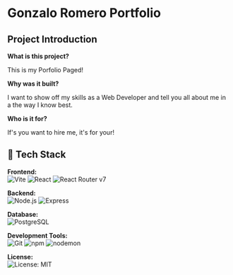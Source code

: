 # Gonzalo Romero Portfolio

## Project Introduction

<!-- What is the project about? Why did you build it? Who was it built for? -->

**What is this project?**

This is my Porfolio Paged!

**Why was it built?**

I want to show off my skills as a Web Developer and tell you all about me in a the way I know best.

**Who is it for?**

If's you want to hire me, it's for your!

## 🚀 Tech Stack

**Frontend:**  
![Vite](https://img.shields.io/badge/-Vite-646CFF?logo=vite&logoColor=white&style=for-the-badge)
![React](https://img.shields.io/badge/-React-20232A?logo=react&logoColor=61DAFB&style=for-the-badge)
![React Router v7](https://img.shields.io/badge/-React_Router_v7-CA4245?logo=react-router&logoColor=white&style=for-the-badge)

**Backend:**  
![Node.js](https://img.shields.io/badge/-Node.js-43853D?logo=node.js&logoColor=white&style=for-the-badge)
![Express](https://img.shields.io/badge/-Express-000000?logo=express&logoColor=white&style=for-the-badge)

**Database:**  
![PostgreSQL](https://img.shields.io/badge/-PostgreSQL-316192?logo=postgresql&logoColor=white&style=for-the-badge)

**Development Tools:**  
![Git](https://img.shields.io/badge/-Git-F05032?logo=git&logoColor=white&style=for-the-badge)
![npm](https://img.shields.io/badge/-npm-CB3837?logo=npm&logoColor=white&style=for-the-badge)
![nodemon](https://img.shields.io/badge/-nodemon-76D04B?logo=nodemon&logoColor=white&style=for-the-badge)

**License:**  
![License: MIT](https://img.shields.io/badge/License-MIT-yellow?style=for-the-badge)

